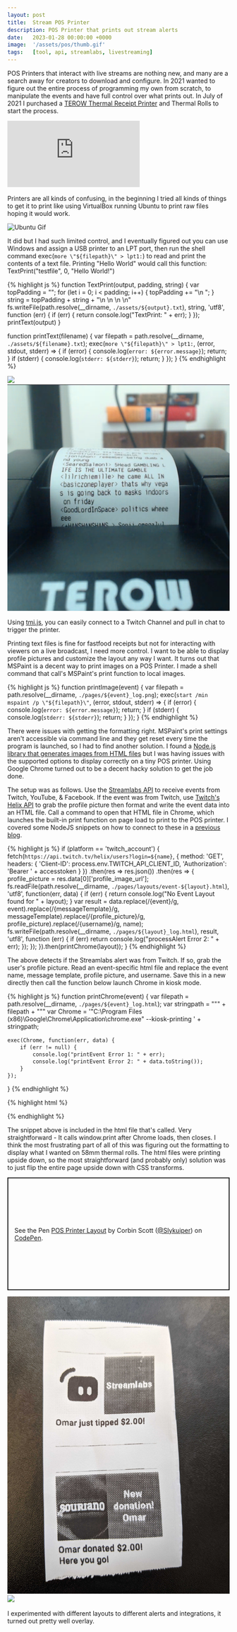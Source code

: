 ```yaml
---
layout: post
title:  Stream POS Printer
description: POS Printer that prints out stream alerts
date:   2023-01-28 00:00:00 +0000
image:  '/assets/pos/thumb.gif'
tags:   [tool, api, streamlabs, livestreaming]
---
```

POS Printers that interact with live streams are nothing new, and many are a search away for creators to download and configure. In 2021 wanted to figure out the entire process of programming my own from scratch, to manipulate the events and have full control over what prints out. In July of 2021 I purchased a [TEROW Thermal Receipt Printer](https://www.amazon.com/gp/product/B07848ZBXT/ref=ppx_yo_dt_b_asin_title_o06_s01?ie=UTF8&th=1) and Thermal Rolls to start the process. 

<p><iframe src="https://www.youtube-nocookie.com/embed/UjvRDH2ulxE" loading="lazy" frameborder="0" allowfullscreen></iframe></p>

Printers are all kinds of confusing, in the beginning I tried all kinds of things to get it to print like using VirtualBox running Ubuntu to print raw files hoping it would work.

![Ubuntu Gif]({{site.baseurl}}/assets/pos/ubuntu.gif)

It did but I had such limited control, and I eventually figured out you can use Windows and assign a USB printer to an LPT port, then run the shell command exec(`more \"${filepath}\" > lpt1:`) to read and print the contents of a text file. Printing "Hello World" would call this function: TextPrint("testfile", 0, "Hello World!")

{% highlight js %}
function TextPrint(output, padding, string) {
    var topPadding = "";
    for (let i = 0; i < padding; i++) {
        topPadding += "\n ";
    }
    string = topPadding + string + "\n \n \n \n"
    fs.writeFile(path.resolve(__dirname, `./assets/${output}.txt`), string, 'utf8', function (err) {
        if (err) {
            return console.log("TextPrint: " + err);
        }
    });
    printText(output)
}

function printText(filename) { 
    var filepath = path.resolve(__dirname, `./assets/${filename}.txt`);
    exec(`more \"${filepath}\" > lpt1:`, (error, stdout, stderr) => {
        if (error) {
            console.log(`error: ${error.message}`);
            return;
        }
        if (stderr) {
            console.log(`stderr: ${stderr}`);
            return;
        }
    });
}
{% endhighlight %}

<div class="gallery-box">
  <div class="gallery">
    <img src="/assets/pos/testing.gif">
    <img src="/assets/pos/chatters.png">
  </div>
</div>

Using [tmi.js](https://tmijs.com/), you can easily connect to a Twitch Channel and pull in chat to trigger the printer. 

Printing text files is fine for fastfood receipts but not for interacting with viewers on a live broadcast, I need more control. I want to be able to display profile pictures and customize the layout any way I want. It turns out that MSPaint is a decent way to print images on a POS Printer. I made a shell command that call's MSPaint's print function to local images.

{% highlight js %}
function printImage(event) { 
    var filepath = path.resolve(__dirname, `./pages/${event}_log.png`);
    exec(`start /min mspaint /p \"${filepath}\"`, (error, stdout, stderr) => {
        if (error) {
            console.log(`error: ${error.message}`);
            return;
        }
        if (stderr) {
            console.log(`stderr: ${stderr}`);
            return;
        }
    });
}
{% endhighlight %}

There were issues with getting the formatting right. MSPaint's print settings aren't accessible via command line and they get reset every time the program is launched, so I had to find another solution. I found a [Node.js library that generates images from HTML files](https://www.npmjs.com/package/node-html-to-image) but I was having issues with the supported options to display correctly on a tiny POS printer. Using Google Chrome turned out to be a decent hacky solution to get the job done. 

The setup was as follows. Use the [Streamlabs API](https://dev.streamlabs.com/) to receive events from Twitch, YouTube, & Facebook. If the event was from Twitch, use [Twitch's Helix API](https://dev.twitch.tv/docs/api/) to grab the profile picture then format and write the event data into an HTML file. Call a command to open that HTML file in Chrome, which launches the built-in print function on page load to print to the POS printer. I covered some NodeJS snippets on how to connect to these in a [previous blog](/stream-chatter-phone-display/).

{% highlight js %}
if (platform == 'twitch_account') {
    fetch(`https://api.twitch.tv/helix/users?login=${name}`, {
        method: 'GET',
        headers: {
            'Client-ID': process.env.TWITCH_API_CLIENT_ID,
            'Authorization': 'Bearer ' + accesstoken
        }
    })
    .then(res => res.json())
    .then(res => {
        profile_picture = res.data[0]['profile_image_url'];
        fs.readFile(path.resolve(__dirname, `./pages/layouts/event-${layout}.html`), 'utf8', function(err, data) {
            if (err) {
                return console.log("No Event Layout found for " + layout);
            }
            var result = data.replace(/{event}/g, event).replace(/{messageTemplate}/g, messageTemplate).replace(/{profile_picture}/g, profile_picture).replace(/{username}/g, name);
            fs.writeFile(path.resolve(__dirname, `./pages/${layout}_log.html`), result, 'utf8', function (err) {
                if (err) return console.log("processAlert Error 2: " + err);
            });
        });
    }).then(printChrome(layout));
}
{% endhighlight %}

The above detects if the Streamlabs alert was from Twitch. If so, grab the user's profile picture. Read an event-specific html file and replace the event name, message template, profile picture, and username. Save this in a new directly then call the function below launch Chrome in kiosk mode.

{% highlight js %}
function printChrome(event) {
    var filepath = path.resolve(__dirname, `./pages/${event}_log.html`);
    var stringpath = "\"" + filepath + "\""
    var Chrome = '"C:\\Program Files (x86)\\Google\\Chrome\\Application\\chrome.exe" --kiosk-printing ' + stringpath;

    exec(Chrome, function(err, data) {
        if (err != null) {
            console.log("printEvent Error 1: " + err);
            console.log("printEvent Error 2: " + data.toString());
        }
    });
}
{% endhighlight %}

{% highlight html %}
<script>
    window.onload = function() {
        window.print();
        window.onafterprint = function() {
            window.close();
        }
    };
</script>
{% endhighlight %}

The snippet above is included in the html file that's called. Very straightforward - It calls window.print after Chrome loads, then closes.
I think the most frustrating part of all of this was figuring out the formatting to display what I wanted on 58mm thermal rolls. The html files were printing upside down, so the most straightforward (and probably only) solution was to just flip the entire page upside down with CSS transforms. 

<p class="codepen" data-height="254.90908813476562" data-default-tab="html,result" data-slug-hash="GRBByNZ" data-user="Slykuiper" style="height: 254.90908813476562px; box-sizing: border-box; display: flex; align-items: center; justify-content: center; border: 2px solid; margin: 1em 0; padding: 1em;">
  <span>See the Pen <a href="https://codepen.io/Slykuiper/pen/GRBByNZ">
  POS Printer Layout</a> by Corbin Scott (<a href="https://codepen.io/Slykuiper">@Slykuiper</a>)
  on <a href="https://codepen.io">CodePen</a>.</span>
</p>
<script async src="https://cpwebassets.codepen.io/assets/embed/ei.js"></script>

<div class="gallery-box">
  <div class="gallery">
    <img src="/assets/pos/alert-layouts.jpg">
    <img src="/assets/pos/layouts.png">
  </div>
</div>

I experimented with different layouts to different alerts and integrations, it turned out pretty well overlay. 